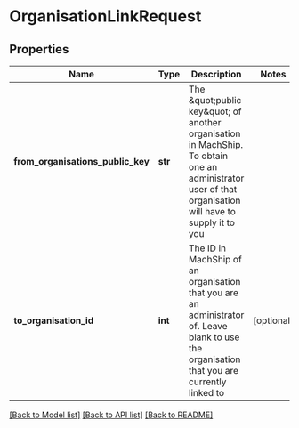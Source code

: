 # OrganisationLinkRequest

## Properties
Name | Type | Description | Notes
------------ | ------------- | ------------- | -------------
**from_organisations_public_key** | **str** | The \&quot;public key\&quot; of another organisation in MachShip. To obtain one an administrator user of  that organisation will have to supply it to you | 
**to_organisation_id** | **int** | The ID in MachShip of an organisation that you are an administrator of. Leave blank to use the organisation that you are currently linked to | [optional] 

[[Back to Model list]](../README.md#documentation-for-models) [[Back to API list]](../README.md#documentation-for-api-endpoints) [[Back to README]](../README.md)

